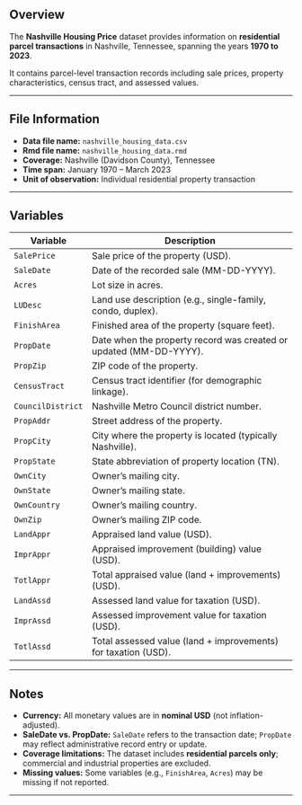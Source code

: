 ## Overview
The **Nashville Housing Price** dataset provides information on **residential parcel transactions** in Nashville, Tennessee, spanning the years **1970 to 2023**.  

It contains parcel-level transaction records including sale prices, property characteristics, census tract, and assessed values. 

---
## File Information
- **Data file name:** `nashville_housing_data.csv`
- **Rmd file name:** `nashville_housing_data.rmd` 
- **Coverage:** Nashville (Davidson County), Tennessee  
- **Time span:** January 1970 – March 2023  
- **Unit of observation:** Individual residential property transaction  

---

## Variables
| Variable        | Description                                                                 |
|-----------------|-----------------------------------------------------------------------------|
| `SalePrice`     | Sale price of the property (USD).                                           |
| `SaleDate`      | Date of the recorded sale (MM-DD-YYYY).                                     |
| `Acres`         | Lot size in acres.                                                          |
| `LUDesc`        | Land use description (e.g., single-family, condo, duplex).                  |
| `FinishArea`    | Finished area of the property (square feet).                                |
| `PropDate`      | Date when the property record was created or updated (MM-DD-YYYY).          |
| `PropZip`       | ZIP code of the property.                                                   |
| `CensusTract`   | Census tract identifier (for demographic linkage).                          |
| `CouncilDistrict` | Nashville Metro Council district number.                                  |
| `PropAddr`      | Street address of the property.                                             |
| `PropCity`      | City where the property is located (typically Nashville).                   |
| `PropState`     | State abbreviation of property location (TN).                               |
| `OwnCity`       | Owner’s mailing city.                                                       |
| `OwnState`      | Owner’s mailing state.                                                      |
| `OwnCountry`    | Owner’s mailing country.                                                    |
| `OwnZip`        | Owner’s mailing ZIP code.                                                   |
| `LandAppr`      | Appraised land value (USD).                                                 |
| `ImprAppr`      | Appraised improvement (building) value (USD).                               |
| `TotlAppr`      | Total appraised value (land + improvements) (USD).                          |
| `LandAssd`      | Assessed land value for taxation (USD).                                     |
| `ImprAssd`      | Assessed improvement value for taxation (USD).                              |
| `TotlAssd`      | Total assessed value (land + improvements) for taxation (USD).              |

---

## Notes
- **Currency:** All monetary values are in **nominal USD** (not inflation-adjusted).  
- **SaleDate vs. PropDate:** `SaleDate` refers to the transaction date; `PropDate` may reflect administrative record entry or update.  
- **Coverage limitations:** The dataset includes **residential parcels only**; commercial and industrial properties are excluded.  
- **Missing values:** Some variables (e.g., `FinishArea`, `Acres`) may be missing if not reported.  

---
